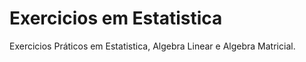 # Exercicios em Estatistica
Exercicios Práticos em Estatistica, Algebra Linear e Algebra Matricial.
